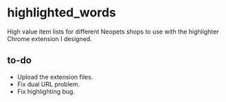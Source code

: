 # highlighted_words
High value item lists for different Neopets shops to use with the highlighter Chrome extension I designed.

## to-do
* Upload the extension files.
* Fix dual URL problem.
* Fix highlighting bug.
